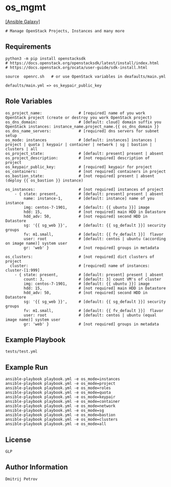 os_mgmt
=========
[[Ansible Galaxy]](https://galaxy.ansible.com/dddeeemmm/os_mgmt)

    # Manage OpenStack Projects, Instances and many more

Requirements
------------

    python3 -m pip install openstacksdk
    # https://docs.openstack.org/openstacksdk/latest/install/index.html
    # https://docs.openstack.org/ocata/user-guide/sdk-install.html

    source 	openrc.sh   # or use OpenStack variables in deafaults/main.yml

    defaults/main.yml => os_keypair_public_key


Role Variables
--------------

    os_project_name:                # [required] name of you work OpenStack project (create or destroy you work OpenStack project)
    os_dns_domain:                  # [default: cloud] domain suffix you OpenStack instances: instance_name.project_name.{{ os_dns_domain }}
    os_dns_name_servers:            # [required] dns servers for subnet setup
    os_mode: instances              # [default: instances] instances | project | quota | keypair | container | network | sg | bastion | clusters | all
    os_project_state:               # [default: present] present | absent
    os_project_description:         # [not required] description of project
    os_keypair_public_key:          # [required] keypair for project
    os_containers:                  # [not required] containers in project
    os_bastion_state:               # [not required] present | absent (deploy {{ os_bastion }} instance)

    os_instances:                   # [not required] instances of project
        - { state: present,         # [default: present] present | absent
            name: instance-1,       # [default: instance] name of you instance 
            img: centos-7-1901,     # [default: {{ ubuntu }}] image 
            hdd: 15,                # [not required] main HDD in Datastore
            hdd_adv: 50,            # [not required] second HDD in Datastore
            sg: '{{ sg_web }}',     # [default: {{ sg_default }}] security groups
            fv: m1.small,           # [default: {{ fv_default }}]  flavor
            user: root              # [default: centos | ubuntu (according on image name)] system user  
            gr: 'web' }             # [not required] groups in metadata

    os_clusters:                    # [not required] dict clusters of project
      cluster:                      # [required] name of instances: cluster-[1:999]
        - { state: present,         # [default: present] present | absent
            count: 3,               # [default: 3] count VM's of cluster
            img: centos-7-1901,     # [default: {{ ubuntu }}] image 
            hdd: 15,                # [not required] main HDD in Datastore
            hdd_adv: 50,            # [not required] second HDD in Datastore
            sg: '{{ sg_web }}',     # [default: {{ sg_default }}] security groups
            fv: m1.small,           # [default: {{ fv_default }}]  flavor
            user: root              # [default: centos | ubuntu (equal image name)] system user
            gr: 'web' }             # [not required] groups in metadata


Example Playbook
----------------

    tests/test.yml


Example Run
----------------

    ansible-playbook playbook.yml -e os_mode=instances
    ansible-playbook playbook.yml -e os_mode=project
    ansible-playbook playbook.yml -e os_mode=roles
    ansible-playbook playbook.yml -e os_mode=quota
    ansible-playbook playbook.yml -e os_mode=keypair
    ansible-playbook playbook.yml -e os_mode=container
    ansible-playbook playbook.yml -e os_mode=network
    ansible-playbook playbook.yml -e os_mode=sg
    ansible-playbook playbook.yml -e os_mode=bastion
    ansible-playbook playbook.yml -e os_mode=clusters
    ansible-playbook playbook.yml -e os_mode=all


License
-------

    GLP


Author Information
------------------

    Dmitrij Petrov
